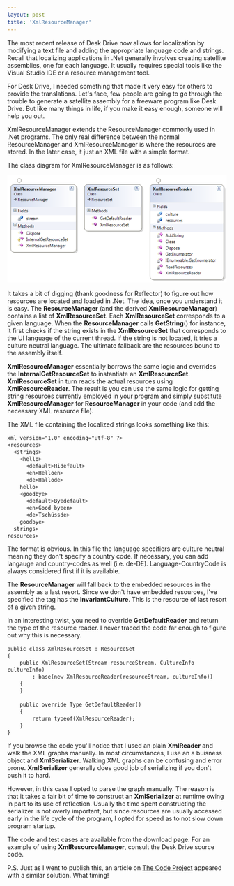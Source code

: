 ```yaml
---
layout: post
title: 'XmlResourceManager'
---
```

The most recent release of Desk Drive now allows for localization by modifying a text file and adding the appropriate language code and strings. Recall that localizing applications in .Net generally involves creating satellite assemblies, one for each language. It usually requires special tools like the Visual Studio IDE or a resource management tool.

For Desk Drive, I needed something that made it very easy for others to provide the translations. Let's face, few people are going to go through the trouble to generate a satellite assembly for a freeware program like Desk Drive. But like many things in life, if you make it easy enough, someone will help you out.

XmlResourceManager extends the ResourceManager commonly used in .Net programs. The only real difference between the normal ResourceManager and XmlResourceManager is where the resources are stored. In the later case, it just an XML file with a simple format.

The class diagram for XmlResourceManager is as follows:

[![ClassDiagram1](/cdn/images/blog/XmlResourceManager_11321/ClassDiagram1_thumb.png)](/cdn/images/blog/XmlResourceManager_11321/ClassDiagram1.png)

It takes a bit of digging (thank goodness for Reflector) to figure out how resources are located and loaded in .Net. The idea, once you understand it is easy. The **ResourceManager** (and the derived **XmlResourceManager**) contains a list of **XmlResourceSet**. Each **XmlResourceSet** corresponds to a given language. When the **ResourceManager** calls **GetString**() for instance, it first checks if the string exists in the **XmlResourceSet** that corresponds to the UI language of the current thread. If the string is not located, it tries a culture neutral language. The ultimate fallback are the resources bound to the assembly itself.

**XmlResourceManager** essentially borrows the same logic and overrides the **InternalGetResourceSet** to instantiate an **XmlResourceSet**. **XmlResourceSet** in turn reads the actual resources using **XmlResourceReader**. The result is you can use the same logic for getting string resources currently employed in your program and simply substitute **XmlResourceManager** for **ResourceManager** in your code (and add the necessary XML resource file).

The XML file containing the localized strings looks something like this:
    
    xml version="1.0" encoding="utf-8" ?>
    <resources>
      <strings>
        <hello>
          <default>Hidefault>
          <en>Helloen>
          <de>Hallode>
        hello>
        <goodbye>
          <default>Byedefault>
          <en>Good byeen>
          <de>Tschüssde>
        goodbye>
      strings>
    resources>

The format is obvious. In this file the language specifiers are culture neutral meaning they don't specify a country code. If necessary, you can add langauge and country-codes as well (i.e. de-DE). Language-CountryCode is always considered first if it is available.

The **ResourceManager** will fall back to the embedded resources in the assembly as a last resort. Since we don't have embedded resources, I've specified the  tag has the **InvariantCulture**. This is the resource of last resort of a given string.

In an interesting twist, you need to override **GetDefaultReader** and return the type of the resource reader. I never traced the code far enough to figure out why this is necessary.
    
    public class XmlResourceSet : ResourceSet
    {
        public XmlResourceSet(Stream resourceStream, CultureInfo cultureInfo)
            : base(new XmlResourceReader(resourceStream, cultureInfo))
        {
        }
    
        public override Type GetDefaultReader()
        {
            return typeof(XmlResourceReader);
        }
    }

If you browse the code you'll notice that I used an plain **XmlReader** and walk the XML graphs manually. In most circumstances, I use an a buisness object and **XmlSerializer**. Walking XML graphs can be confusing and error prone. **XmlSerializer** generally does good job of serializing if you don't push it to hard.

However, in this case I opted to parse the graph manually. The reason is that it takes a fair bit of time to construct an **XmlSerializer** at runtime owing in part to its use of reflection. Usually the time spent constructing the serializer is not overly important, but since resources are usually accessed early in the life cycle of the program, I opted for speed as to not slow down program startup.

The code and test cases are available from the download page. For an example of using **XmlResourceManager**, consult the Desk Drive source code.

P.S. Just as I went to publish this, an article on [The Code Project](http://www.codeproject.com/KB/miscctrl/xml_localization.aspx) appeared with a similar solution. What timing!
